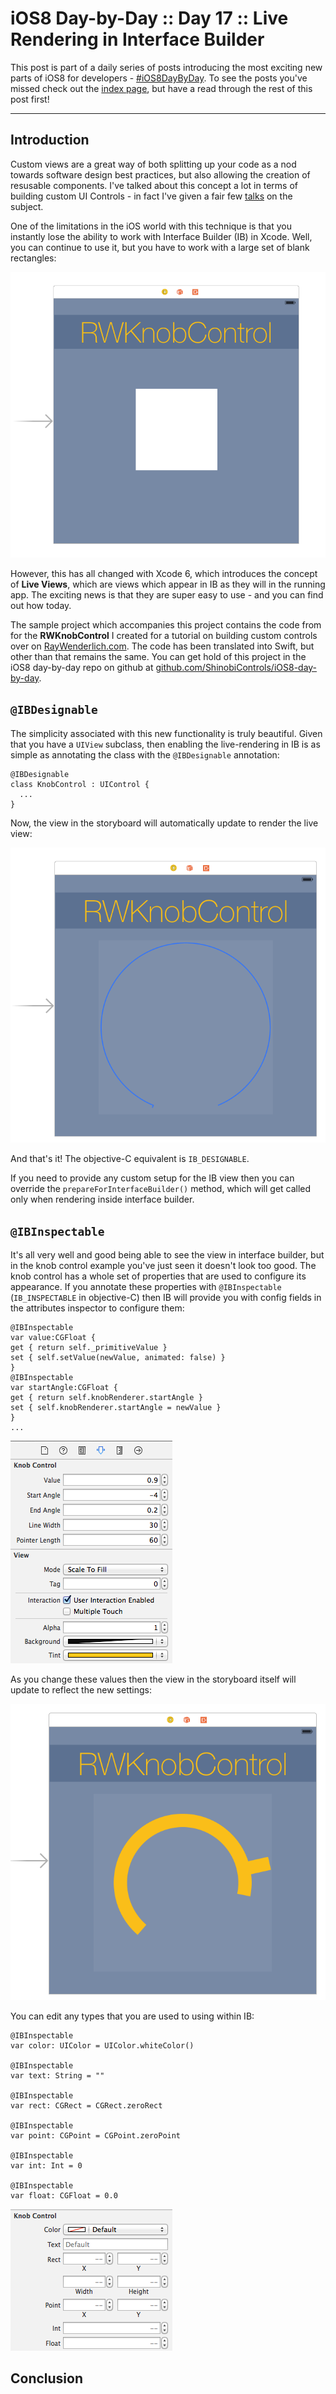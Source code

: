 # iOS8 Day-by-Day :: Day 17 :: Live Rendering in Interface Builder

This post is part of a daily series of posts introducing the most exciting new
parts of iOS8 for developers - [#iOS8DayByDay](https://twitter.com/search?q=%23iOS8DayByDay).
To see the posts you've missed check out the [index page](http://shinobicontrols.com/iOS8DayByDay),
but have a read through the rest of this post first!

---

## Introduction

Custom views are a great way of both splitting up your code as a nod towards
software design best practices, but also allowing the creation of resusable
components. I've talked about this concept a lot in terms of building custom
UI Controls - in fact I've given a fair few
[talks](http://iwantmyreal.name/blog/2013/09/18/the-art-of-custom-ui-controls/)
on the subject.

One of the limitations in the iOS world with this technique is that you
instantly lose the ability to work with Interface Builder (IB) in Xcode. Well,
you can continue to use it, but you have to work with a large set of blank
rectangles:

![Storyboard before](assets/storyboard-before.png)

However, this has all changed with Xcode 6, which introduces the concept of
__Live Views__, which are views which appear in IB as they will in the running
app. The exciting news is that they are super easy to use - and you can find out
how today.

The sample project which accompanies this project contains the code from for the
__RWKnobControl__ I created for a tutorial on building custom controls over
on [RayWenderlich.com](http://www.raywenderlich.com/56885/custom-control-for-ios-tutorial-a-reusable-knob).
The code has been translated into Swift, but other than that remains the same.
You can get hold of this project in the iOS8 day-by-day repo on github at
[github.com/ShinobiControls/iOS8-day-by-day](https://github.com/ShinobiControls/iOS8-day-by-day).


## `@IBDesignable`

The simplicity associated with this new functionality is truly beautiful. Given
that you have a `UIView` subclass, then enabling the live-rendering in IB is as
simple as annotating the class with the `@IBDesignable` annotation:

    @IBDesignable
    class KnobControl : UIControl {
      ...
    }

Now, the view in the storyboard will automatically update to render the live
view:

![Default Storyboard](assets/storyboard-default.png)

And that's it! The objective-C equivalent is `IB_DESIGNABLE`.

If you need to provide any custom setup for the IB view then you can override
the `prepareForInterfaceBuilder()` method, which will get called only when
rendering inside interface builder.


## `@IBInspectable`

It's all very well and good being able to see the view in interface builder, but
in the knob control example you've just seen it doesn't look too good. The knob
control has a whole set of properties that are used to configure its appearance.
If you annotate these properties with `@IBInspectable` (`IB_INSPECTABLE` in
objective-C) then IB will provide you with config fields in the attributes
inspector to configure them:


    @IBInspectable
    var value:CGFloat {
    get { return self._primitiveValue }
    set { self.setValue(newValue, animated: false) }
    }
    @IBInspectable
    var startAngle:CGFloat {
    get { return self.knobRenderer.startAngle }
    set { self.knobRenderer.startAngle = newValue }
    }
    ...

![Attributes Inspector](assets/storyboard-settings2.png)

As you change these values then the view in the storyboard itself will update to
reflect the new settings:

![Updated Visualization](assets/storyboard-after2.png)

You can edit any types that you are used to using within IB:

    @IBInspectable
    var color: UIColor = UIColor.whiteColor()
    
    @IBInspectable
    var text: String = ""
    
    @IBInspectable
    var rect: CGRect = CGRect.zeroRect
    
    @IBInspectable
    var point: CGPoint = CGPoint.zeroPoint
    
    @IBInspectable
    var int: Int = 0
    
    @IBInspectable
    var float: CGFloat = 0.0

![Inspectable Types](assets/inspectable-types.png)


## Conclusion